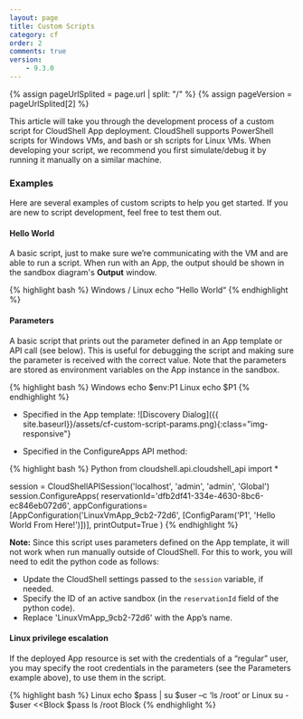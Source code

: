 ```yaml
---
layout: page
title: Custom Scripts
category: cf
order: 2
comments: true
version:
    - 9.3.0
---
```


{% assign pageUrlSplited = page.url | split: "/" %}
{% assign pageVersion = pageUrlSplited[2] %}

This article will take you through the development process of a custom script for CloudShell App deployment. CloudShell supports PowerShell scripts for Windows VMs, and bash or sh scripts for Linux VMs. When developing your script, we recommend you first simulate/debug it by running it manually on a similar machine.

### Examples

Here are several examples of custom scripts to help you get started. If you are new to script development, feel free to test them out.

#### Hello World

A basic script, just to make sure we’re communicating with the VM and are able to run a script. When run with an App, the output should be shown in the sandbox diagram's **Output** window.

{% highlight bash %}
Windows / Linux
echo “Hello World“
{% endhighlight %}<a name="CustomScriptParams"></a>

#### Parameters

A basic script that prints out the parameter defined in an App template or API call (see below). This is useful for debugging the script and making sure the parameter is received with the correct value. Note that the parameters are stored as environment variables on the App instance in the sandbox.

{% highlight bash %}
Windows
echo $env:P1
Linux
echo $P1
{% endhighlight %}

* Specified in the App template: 
![Discovery Dialog]({{ site.baseurl}}/assets/cf-custom-script-params.png){:class="img-responsive"}

* Specified in the ConfigureApps API method:

{% highlight bash %}
Python
from cloudshell.api.cloudshell_api import *

session = CloudShellAPISession('localhost', 'admin', 'admin', 'Global')
session.ConfigureApps(
    reservationId='dfb2df41-334e-4630-8bc6-ec846eb072d6',
    appConfigurations=[AppConfiguration('LinuxVmApp_9cb2-72d6', [ConfigParam('P1', 'Hello World From Here!')])],
    printOutput=True
)
{% endhighlight %}

**Note:** Since this script uses parameters defined on the App template, it will not work when run manually outside of CloudShell. For this to work, you will need to edit the python code as follows:
* Update the CloudShell settings passed to the `session` variable, if needed.
* Specify the ID of an active sandbox (in the `reservationId` field of the python code).
* Replace 'LinuxVmApp_9cb2-72d6' with the App’s name.

#### Linux privilege escalation

If the deployed App resource is set with the credentials of a “regular” user, you may specify the root credentials in the parameters (see the Parameters example above), to use them in the script.

{% highlight bash %}
Linux
echo $pass | su $user –c ‘ls /root’
or
Linux
su - $user <<Block
$pass
ls /root
Block
{% endhighlight %}
